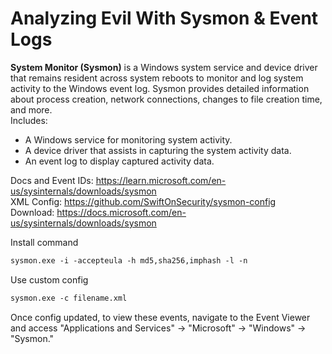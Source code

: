 # Analyzing Evil With Sysmon & Event Logs
**System Monitor (Sysmon)** is a Windows system service and device driver that 
remains resident across system reboots to monitor and log system activity to the Windows event log. 
Sysmon provides detailed information about process creation, network connections, changes to file creation time, and more. \
Includes:
- A Windows service for monitoring system activity.
- A device driver that assists in capturing the system activity data.
- An event log to display captured activity data.

Docs and Event IDs: https://learn.microsoft.com/en-us/sysinternals/downloads/sysmon \
XML Config: https://github.com/SwiftOnSecurity/sysmon-config \
Download: https://docs.microsoft.com/en-us/sysinternals/downloads/sysmon

Install command
```ps
sysmon.exe -i -accepteula -h md5,sha256,imphash -l -n
```
Use custom config
```ps
sysmon.exe -c filename.xml
```
Once config updated, to view these events, navigate to the Event Viewer and access "Applications and Services" -> "Microsoft" -> "Windows" -> "Sysmon."
